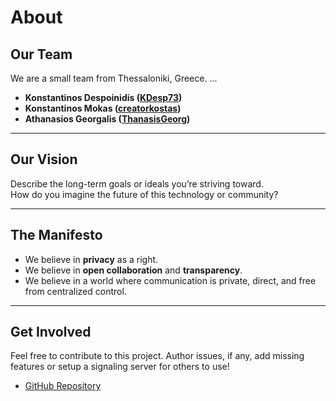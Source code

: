 # About

## Our Team

We are a small team from Thessaloniki, Greece. ...

- **Konstantinos Despoinidis ([KDesp73](https://github.com/KDesp73))**
- **Konstantinos Mokas ([creatorkostas](https://github.com/creatorkostas))**
- **Athanasios Georgalis ([ThanasisGeorg](https://github.com/ThanasisGeorg))**

---

## Our Vision

Describe the long-term goals or ideals you’re striving toward.  
How do you imagine the future of this technology or community?

---

## The Manifesto

- We believe in **privacy** as a right.
- We believe in **open collaboration** and **transparency**.  
- We believe in a world where communication is private, direct, and free from centralized control.

---

## Get Involved

Feel free to contribute to this project. Author issues, if any, add missing features or setup a signaling server for others to use!

- [GitHub Repository](https://github.com/amplify-studios/p2p-chat)
